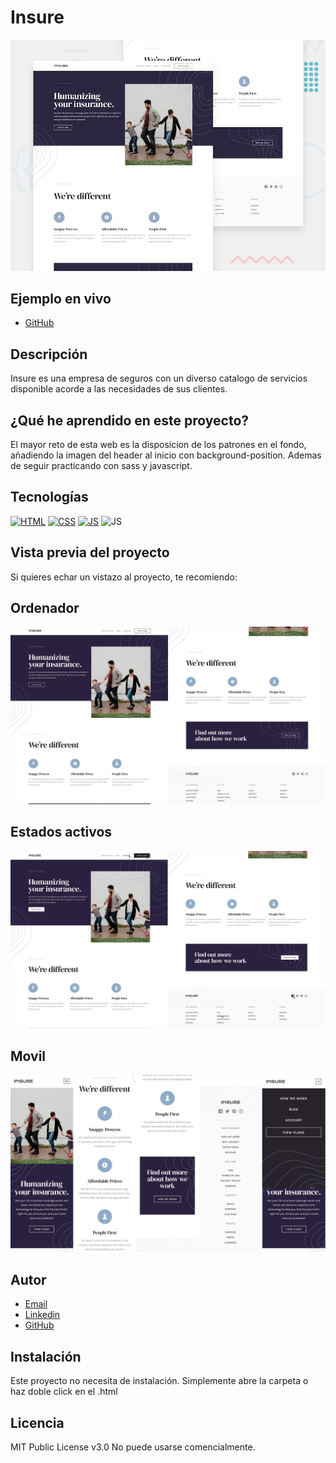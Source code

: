 # Insure

![Imagen del proyecto](https://github.com/JuanCarlosAlo/insure/blob/main/docs/assets/insure.jpg?raw=true)

## Ejemplo en vivo

- [GitHub](https://juancarlosalo.github.io/insure/)

## Descripción

Insure es una empresa de seguros con un diverso catalogo de servicios disponible acorde a las necesidades de sus clientes.

## ¿Qué he aprendido en este proyecto?

El mayor reto de esta web es la disposicion de los patrones en el fondo, añadiendo la imagen del header al inicio con background-position. Ademas de seguir practicando con sass y javascript.

## Tecnologías

<!-- Iconos sacados de: https://github.com/hendrasob/badges/blob/master/README.md y https://github.com/alexandresanlim/Badges4-README.md-Profile -->

[![HTML](https://img.shields.io/badge/HTML5-E34F26?style=for-the-badge&logo=html5&logoColor=white)](https://es.wikipedia.org/wiki/HTML5)
[![CSS](https://img.shields.io/badge/CSS3-1572B6?style=for-the-badge&logo=css3&logoColor=white)](https://es.wikipedia.org/wiki/CSS)
[![JS](https://img.shields.io/badge/JavaScript-F7DF1E?style=for-the-badge&logo=javascript&logoColor=black)](https://es.wikipedia.org/wiki/JavaScript)
![JS](https://img.shields.io/badge/Sass-CC6699?style=for-the-badge&logo=sass&logoColor=white)

## Vista previa del proyecto

Si quieres echar un vistazo al proyecto, te recomiendo:

## Ordenador

![Captura del proyecto](https://github.com/JuanCarlosAlo/insure/blob/main/docs/assets/read-me-img-1.jpg?raw=true)

## Estados activos

![Captura del proyecto](https://github.com/JuanCarlosAlo/insure/blob/main/docs/assets/read-me-img-2.jpg?raw=true)

## Movil

![Captura del proyecto](https://github.com/JuanCarlosAlo/insure/blob/main/docs/assets/read-me-img-3.jpg?raw=true)

## Autor

- [Email](juancarlosam@gmail.com)
- [Linkedin](https://www.linkedin.com/in/juan-carlos-alonso-966280166/)
- [GitHub](https://github.com/JuanCarlosAlo)

## Instalación

Este proyecto no necesita de instalación. Simplemente abre la carpeta o haz doble click en el .html

## Licencia

MIT Public License v3.0
No puede usarse comencialmente.
